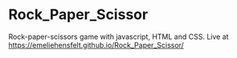 # Rock_Paper_Scissor
Rock-paper-scissors game with javascript, HTML and CSS.
Live at https://emeliehensfelt.github.io/Rock_Paper_Scissor/
